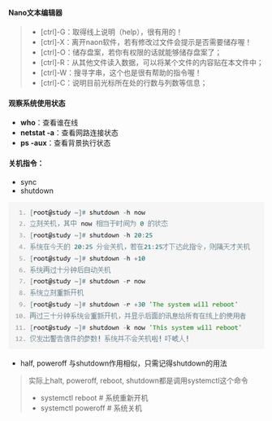 #### Nano文本编辑器
> - [ctrl]-G：取得线上说明（help），很有用的！
> - [ctrl]-X：离开naon软件，若有修改过文件会提示是否需要储存喔！
> - [ctrl]-O：储存盘案，若你有权限的话就能够储存盘案了；
> - [ctrl]-R：从其他文件读入数据，可以将某个文件的内容贴在本文件中；
> - [ctrl]-W：搜寻字串，这个也是很有帮助的指令喔！
> - [ctrl]-C：说明目前光标所在处的行数与列数等信息；

#### 观察系统使用状态
- __who__：查看谁在线
- __netstat -a__：查看网路连接状态
- __ps -aux__：查看背景执行状态

#### 关机指令：
- sync
- shutdown
  
![0](./img/06Chapter/Capture.PNG)

- half, poweroff
与shutdown作用相似，只需记得shutdown的用法
> 实际上halt, poweroff, reboot, shutdown都是调用systemctl这个命令
> - systemctl reboot # 系统重新开机
> - systemctl poweroff # 系统关机
